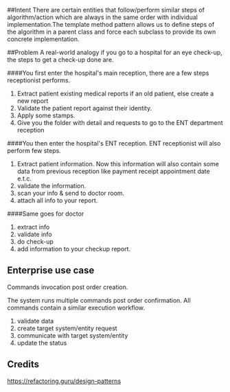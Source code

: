 ##Intent
There are certain entities that follow/perform similar steps of algorithm/action which are always in the same order
with individual implementation.The template method pattern allows us to define steps of the algorithm in a parent 
class and force each subclass to provide its own concrete implementation.


##Problem 
A real-world analogy if you go to a hospital for an eye check-up, the steps to get a check-up done are.

####You first enter the hospital's main reception, there are a few steps receptionist performs.
1. Extract patient existing medical reports if an old patient, else create a new report
2. Validate the patient report against their identity.
3. Apply some stamps.
4. Give you the folder with detail and requests to go to the ENT department reception

####You then enter the hospital's ENT reception. ENT receptionist will also perform few steps.
1. Extract patient information. Now this information will also contain some data from previous reception like payment receipt appointment date e.t.c.
2. validate the information.
3. scan your info & send to doctor room.
4. attach all info to your report.

####Same goes for doctor 
1. extract info
2. validate info
3. do check-up
4. add information to your checkup report.

## Enterprise use case
Commands invocation post order creation.

The system runs multiple commands post order confirmation. All commands contain a similar execution workflow.
1.  validate data
2.  create target system/entity request
3.  communicate with target system/entity
4.  update the status




## Credits
https://refactoring.guru/design-patterns